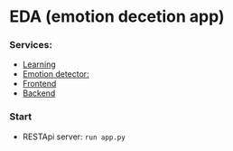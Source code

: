 # EDA (emotion decetion app)

### Services:
- [Learning](./learning)
- [Emotion detector:](./emotion_detector)
- [Frontend](./client1)
- [Backend](./server)

### Start
- RESTApi server: `run app.py`